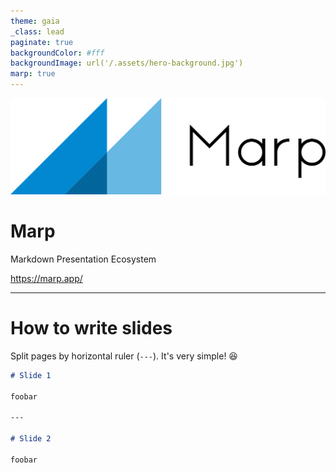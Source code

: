 ```yaml
---
theme: gaia
_class: lead
paginate: true
backgroundColor: #fff
backgroundImage: url('/.assets/hero-background.jpg')
marp: true
---
```


![bg left:40% 80%](/.assets/marp.svg)

# **Marp**

Markdown Presentation Ecosystem

https://marp.app/

---

# How to write slides

Split pages by horizontal ruler (`---`). It's very simple! :satisfied:

```markdown
# Slide 1

foobar

---

# Slide 2

foobar
```
